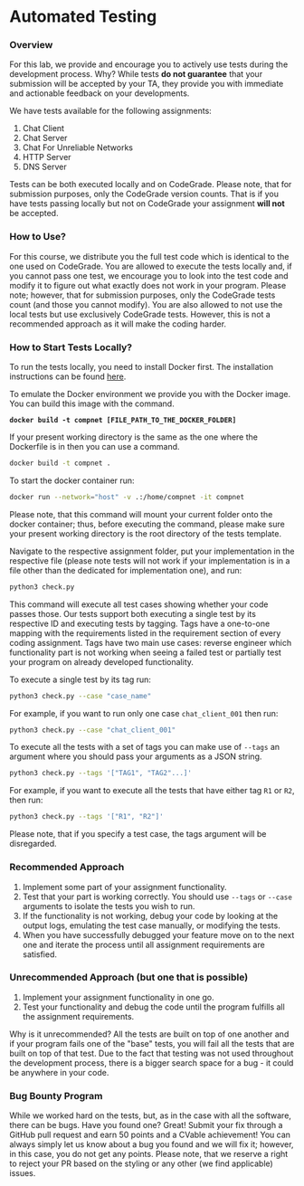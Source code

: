 # Automated Testing

### Overview

For this lab, we provide and encourage you to actively use tests during the development process. Why? While tests **do not guarantee** that your submission will be accepted by your TA, they provide you with immediate and actionable feedback on your developments.

We have tests available for the following assignments:

1. Chat Client
2. Chat Server
3. Chat For Unreliable Networks
4. HTTP Server
5. DNS Server

Tests can be both executed locally and on CodeGrade. Please note, that for submission purposes, only the CodeGrade version counts. That is if you have tests passing locally but not on CodeGrade your assignment **will not** be accepted.

### How to Use?

For this course, we distribute you the full test code which is identical to the one used on CodeGrade. You are allowed to execute the tests locally and, if you cannot pass one test, we encourage you to look into the test code and modify it to figure out what exactly does not work in your program. Please note; however, that for submission purposes, only the CodeGrade tests count (and those you cannot modify). You are also allowed to not use the local tests but use exclusively CodeGrade tests. However, this is not a recommended approach as it will make the coding harder.

### How to Start Tests Locally?

To run the tests locally, you need to install Docker first. The installation instructions can be found [here](https://docs.docker.com/engine/install/).

To emulate the Docker environment we provide you with the Docker image. You can build this image with the command.

<pre class="language-bash"><code class="lang-bash"><strong>docker build -t compnet [FILE_PATH_TO_THE_DOCKER_FOLDER]
</strong></code></pre>

If your present working directory is the same as the one where the Dockerfile is in then you can use a command.

```bash
docker build -t compnet .
```

To start the docker container run:

```bash
docker run --network="host" -v .:/home/compnet -it compnet
```

Please note, that this command will mount your current folder onto the docker container; thus, before executing the command, please make sure your present working directory is the root directory of the tests template.

Navigate to the respective assignment folder, put your implementation in the respective file (please note tests will not work if your implementation is in a file other than the dedicated for implementation one), and run:

```bash
python3 check.py
```

This command will execute all test cases showing whether your code passes those. Our tests support both executing a single test by its respective ID and executing tests by tagging. Tags have a one-to-one mapping with the requirements listed in the requirement section of every coding assignment. Tags have two main use cases: reverse engineer which functionality part is not working when seeing a failed test or partially test your program on already developed functionality.

To execute a single test by its tag run:

```bash
python3 check.py --case "case_name"
```

For example, if you want to run only one case `chat_client_001` then run:

```bash
python3 check.py --case "chat_client_001"
```

To execute all the tests with a set of tags you can make use of `--tags` an argument where you should pass your arguments as a JSON string.

```bash
python3 check.py --tags '["TAG1", "TAG2"...]'
```

For example, if you want to execute all the tests that have either tag `R1` or `R2`, then run:

```bash
python3 check.py --tags '["R1", "R2"]'
```

Please note, that if you specify a test case, the tags argument will be disregarded.

### Recommended Approach

1. Implement some part of your assignment functionality.
2. Test that your part is working correctly. You should use `--tags` or `--case` arguments to isolate the tests you wish to run.
3. If the functionality is not working, debug your code by looking at the output logs, emulating the test case manually, or modifying the tests.
4. When you have successfully debugged your feature move on to the next one and iterate the process until all assignment requirements are satisfied.

### Unrecommended Approach (but one that is possible)

1. Implement your assignment functionality in one go.
2. Test your functionality and debug the code until the program fulfills all the assignment requirements.

Why is it unrecommended? All the tests are built on top of one another and if your program fails one of the "base" tests, you will fail all the tests that are built on top of that test. Due to the fact that testing was not used throughout the development process, there is a bigger search space for a bug - it could be anywhere in your code.

### Bug Bounty Program

While we worked hard on the tests, but, as in the case with all the software, there can be bugs. Have you found one? Great! Submit your fix through a GitHub pull request and earn 50 points and a CVable achievement! You can always simply let us know about a bug you found and we will fix it; however, in this case, you do not get any points. Please note, that we reserve a right to reject your PR based on the styling or any other (we find applicable) issues.
